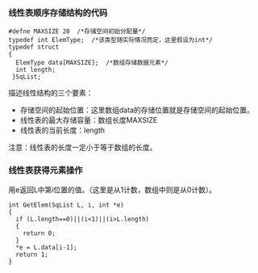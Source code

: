 ### 线性表顺序存储结构的代码 ###
```
#defne MAXSIZE 20  /*存储空间初始分配量*/
typedef int ElemType;  /*该类型随实际情况而定，这里假设为int*/
typedef struct
{
  ElemType data[MAXSIZE];  /*数组存储数据元素*/
  int length; 
 }SqList;
 ```
 描述线性结构的三个要素：
 * 存储空间的起始位置：这里数组data的存储位置就是存储空间的起始位置。
 * 线性表的最大存储容量：数组长度MAXSIZE
 * 线性表的当前长度：length
 
 注意：线性表的长度一定小于等于数组的长度。
 
 ### 线性表获得元素操作 ###
用e返回L中第i位置的值。（这里是从1计数，数组中则是从0计数）。
```
int GetElem(SqList L, i, int *e)
{
  if (L.length==0)||(i<1)||(i>L.length)
  {
    return 0;
  }
  *e = L.data[i-1];
  return 1;
}
```
